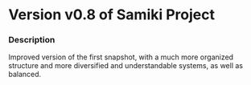 # Version v0.8 of Samiki Project

### Description
Improved version of the first snapshot, with a much more organized structure and more diversified and understandable systems, as well as balanced.